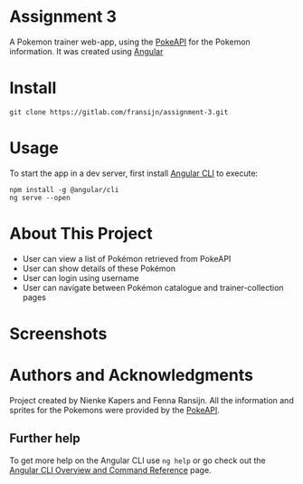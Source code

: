 # Assignment 3

A Pokemon trainer web-app, using the [PokeAPI](https://pokeapi.co) for the Pokemon information. It was created using [Angular](https://angular.io)

# Install
```
git clone https://gitlab.com/fransijn/assignment-3.git
```
# Usage 
To start the app in a dev server, first install [Angular CLI](https://www.github.com/angular/angular-cli) to execute:

```
npm install -g @angular/cli
ng serve --open
```

# About This Project 
* User can view a list of Pokémon retrieved from PokeAPI
* User can show details of these Pokémon
* User can login using username
* User can navigate between Pokémon catalogue and trainer-collection pages

# Screenshots 

# Authors and Acknowledgments 

Project created by Nienke Kapers and Fenna Ransijn. All the information and sprites for the Pokemons were provided by the [PokeAPI](https://www.pokeapi.co). 

## Further help

To get more help on the Angular CLI use `ng help` or go check out the [Angular CLI Overview and Command Reference](https://angular.io/cli) page.
